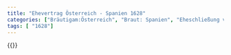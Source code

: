 ```yaml
---
title: "Ehevertrag Österreich - Spanien 1628"
categories: ["Bräutigam:Österreich", "Braut: Spanien", "Eheschließung vollzogen?:Ja", "verschiedenkonfessionelle Ehe?:Nein", "Dynastie Bräutigam:Habsburg (Österreich)", "Akteur Bräutigam:Habsburg (Österreich)", "Akteur Braut:Habsburg (Spanien)", "Textbezug?:ja", "Ständisch?:nein", "Ratifikation?:nein", "Sonstiges?:nein", "Bräutigam:Österreich", "Braut: Spanien"]
tags: [ "1628"]
---
```

<!--more-->
{{<v168>}}